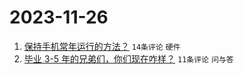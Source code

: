 # 2023-11-26

1. [保持手机常年运行的方法？](https://www.v2ex.com/t/995231) `14条评论` `硬件`
1. [毕业 3-5 年的兄弟们，你们现在咋样？](https://www.v2ex.com/t/995249) `11条评论` `问与答`
